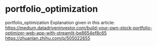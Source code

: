 # portfolio_optimization
portfolio_optimization
Explanation given in this article: https://medium.datadriveninvestor.com/build-your-own-stock-portfolio-optimizer-web-app-with-streamlit-be8654ef8c65
https://zhuanlan.zhihu.com/p/505022655
